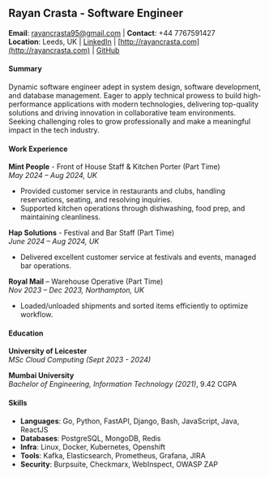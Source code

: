 ## Rayan Crasta - Software Engineer

**Email**: [rayancrasta95@gmail.com](mailto:rayancrasta95@gmail.com) | **Contact**: +44 7767591427  
**Location**: Leeds, UK | [LinkedIn](https://linkedin.com/in/rayan-crasta/) | [http://rayancrasta.com](http://rayancrasta.com) | [GitHub](https://github.com/rayancrasta)

#### Summary
Dynamic software engineer adept in system design, software development, and database management. Eager to apply technical prowess to build high-performance applications with modern technologies, delivering top-quality solutions and driving innovation in collaborative team environments. Seeking challenging roles to grow professionally and make a meaningful impact in the tech industry.

#### Work Experience

**Mint People** - Front of House Staff & Kitchen Porter (Part Time)  
*May 2024 – Aug 2024, UK*  

- Provided customer service in restaurants and clubs, handling reservations, seating, and resolving inquiries. 
- Supported kitchen operations through dishwashing, food prep, and maintaining cleanliness.


**Hap Solutions** - Festival and Bar Staff (Part Time)  
*June 2024 – Aug 2024, UK*  

- Delivered excellent customer service at festivals and events, managed bar operations.

**Royal Mail** – Warehouse Operative (Part Time)  
*Nov 2023 – Dec 2023, Northampton, UK*  

- Loaded/unloaded shipments and sorted items efficiently to optimize workflow.


#### Education

**University of Leicester**  
*MSc Cloud Computing (Sept 2023 - 2024)*

**Mumbai University**  
*Bachelor of Engineering, Information Technology (2021)*, 9.42 CGPA

#### Skills

- **Languages**: Go, Python, FastAPI, Django, Bash, JavaScript, Java, ReactJS  
- **Databases**: PostgreSQL, MongoDB, Redis  
- **Infra**: Linux, Docker, Kubernetes, Openshift 
- **Tools**: Kafka, Elasticsearch, Prometheus, Grafana, JIRA   
- **Security**: Burpsuite, Checkmarx, WebInspect, OWASP ZAP
